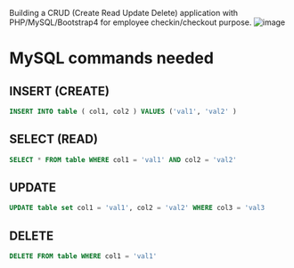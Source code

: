 Building a CRUD (Create Read Update Delete) application with PHP/MySQL/Bootstrap4 for employee checkin/checkout purpose.
![image](https://user-images.githubusercontent.com/67799618/90959493-61c75400-e493-11ea-8ef1-e49c9cc73cc5.png)
# MySQL commands needed
## INSERT (CREATE)
```SQL
INSERT INTO table ( col1, col2 ) VALUES ('val1', 'val2' )
```

## SELECT (READ)
```SQL
SELECT * FROM table WHERE col1 = 'val1' AND col2 = 'val2'
```

## UPDATE
```SQL
UPDATE table set col1 = 'val1', col2 = 'val2' WHERE col3 = 'val3
```

## DELETE
```SQL
DELETE FROM table WHERE col1 = 'val1'
```
